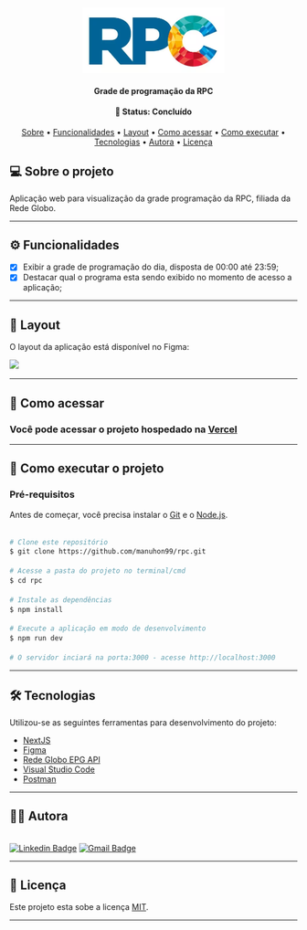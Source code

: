 <p align="center">
  <img alt="GitHub language count" src="https://github.com/manuhon99/rpc/blob/main/public/icons/rpc.png" style="width:248px">
</p>

<h4 align="center"> 
	Grade de programação da RPC 
</h4>
<h4 align="center"> 
	🚧  Status: Concluído 
</h4>

<p align="center">
 <a href="#-sobre-o-projeto">Sobre</a> •
 <a href="#-funcionalidades">Funcionalidades</a> •
 <a href="#-layout">Layout</a> • 
 <a href="#-como-acessar-o-projeto">Como acessar</a> • 
 <a href="#-como-executar-o-projeto">Como executar</a> • 
 <a href="#-tecnologias">Tecnologias</a> • 
 <a href="#-autora">Autora</a> • 
 <a href="#user-content--licença">Licença</a>
</p>


## 💻 Sobre o projeto

Aplicação web para visualização da grade programação da RPC, filiada da Rede Globo.

---

## ⚙️ Funcionalidades

- [x] Exibir a grade de programação do dia, disposta de 00:00 até 23:59;
- [x] Destacar qual o programa esta sendo exibido no momento de acesso a aplicação;

---

## 🎨 Layout

O layout da aplicação está disponível no Figma:

<a href="https://www.figma.com/file/WIoFVqOBF8yZCT8UrIXjLw/RPC?node-id=1%3A11">
  <img src="https://img.shields.io/badge/Acessar%20Layout%20-Figma-%2304D361" style="width:48px">
</a>

---

## :runner: Como acessar

### Você pode acessar o projeto hospedado na [Vercel](https://rpc-manuhon99.vercel.app/)

---

## 🚀 Como executar o projeto

### Pré-requisitos

Antes de começar, você precisa instalar o [Git](https://git-scm.com) e o [Node.js](https://nodejs.org/en/). 

```bash

# Clone este repositório
$ git clone https://github.com/manuhon99/rpc.git

# Acesse a pasta do projeto no terminal/cmd
$ cd rpc

# Instale as dependências
$ npm install

# Execute a aplicação em modo de desenvolvimento
$ npm run dev

# O servidor inciará na porta:3000 - acesse http://localhost:3000
```

---

## 🛠 Tecnologias

Utilizou-se as seguintes ferramentas para desenvolvimento do projeto:

- [NextJS](https://nextjs.org/)
- [Figma](https://www.figma.com/)
- [Rede Globo EPG API](https://epg-api.video.globo.com/programmes/{ID_EMISSORA}?date={ANO-MES-DIA})
- [Visual Studio Code](https://code.visualstudio.com/)
- [Postman](https://www.postman.com/)

---

## :superhero_woman: Autora
<br/> [![Linkedin Badge](https://img.shields.io/badge/-LinkedIn-blue?style=flat-square&logo=Linkedin&logoColor=white&link=lhttps://www.linkedin.com/in/emanueli-santos-da-silva-66a76525/)](https://www.linkedin.com/in/emanueli-santos-da-silva-66a76525/) [![Gmail Badge](https://img.shields.io/badge/-Gmail-c14438?style=flat-square&logo=Gmail&logoColor=white&link=mailto:emanuelissilva@hotmail.com )](mailto:emanuelissilva@hotmail.com )

---

## 📝 Licença

Este projeto esta sobe a licença [MIT](./LICENSE).

---
